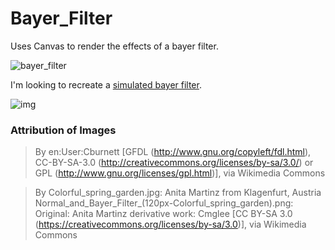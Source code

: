 # Bayer_Filter
Uses Canvas to render the effects of a bayer filter.

![bayer_filter](https://upload.wikimedia.org/wikipedia/commons/thumb/3/37/Bayer_pattern_on_sensor.svg/1400px-Bayer_pattern_on_sensor.svg.png)

I'm looking to recreate a [simulated bayer filter](https://en.wikipedia.org/wiki/Bayer_filter).

![img](https://upload.wikimedia.org/wikipedia/commons/thumb/f/f2/Colorful_spring_garden_Bayer.png/450px-Colorful_spring_garden_Bayer.png)

### Attribution of Images
> By en:User:Cburnett [GFDL (http://www.gnu.org/copyleft/fdl.html), CC-BY-SA-3.0 (http://creativecommons.org/licenses/by-sa/3.0/) or GPL (http://www.gnu.org/licenses/gpl.html)], via Wikimedia Commons

> By Colorful_spring_garden.jpg: Anita Martinz from Klagenfurt, Austria Normal_and_Bayer_Filter_(120px-Colorful_spring_garden).png: Original: Anita Martinz derivative work: Cmglee [CC BY-SA 3.0 (https://creativecommons.org/licenses/by-sa/3.0)], via Wikimedia Commons
